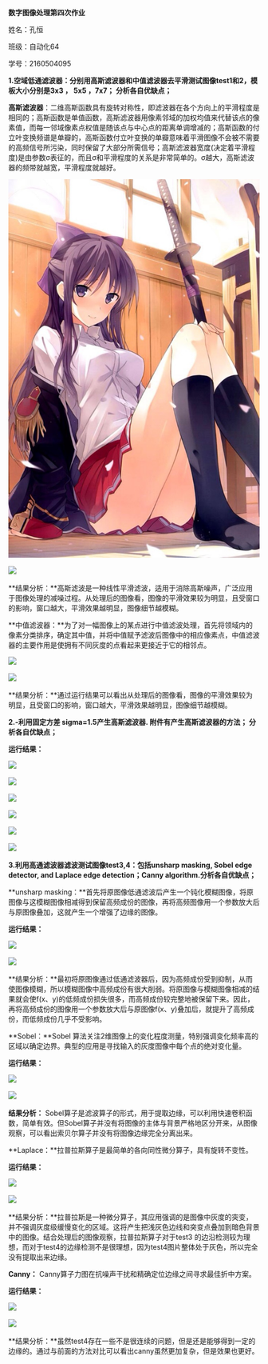**数字图像处理第四次作业**

姓名：孔恒

班级：自动化64

学号：2160504095

**1.空域低通滤波器：分别用高斯滤波器和中值滤波器去平滑测试图像test1和2，模板大小分别是3x3
， 5x5 ，7x7； 分析各自优缺点；**

**高斯滤波器**：二维高斯函数具有旋转对称性，即滤波器在各个方向上的平滑程度是相同的；高斯函数是单值函数，高斯滤波器用像素邻域的加权均值来代替该点的像素值，而每一邻域像素点权值是随该点与中心点的距离单调增减的；高斯函数的付立叶变换频谱是单瓣的，高斯函数付立叶变换的单瓣意味着平滑图像不会被不需要的高频信号所污染，同时保留了大部分所需信号；高斯滤波器宽度(决定着平滑程度)是由参数σ表征的，而且σ和平滑程度的关系是非常简单的。σ越大，高斯滤波器的频带就越宽，平滑程度就越好。


![](tx4.jpg)




![](media/bfbe810657e97075cdd01948dfb8d770.emf)

**结果分析：**高斯滤波是一种线性平滑滤波，适用于消除高斯噪声，广泛应用于图像处理的减噪过程。从处理后的图像看，图像的平滑效果较为明显，且受窗口的影响，窗口越大，平滑效果越明显，图像细节越模糊。

**中值滤波器：**为了对一幅图像上的某点进行中值滤波处理，首先将领域内的像素分类排序，确定其中值，并将中值赋予滤波后图像中的相应像素点，中值滤波器的主要作用是使拥有不同灰度的点看起来更接近于它的相邻点。

![](media/d4eca9465807e6b973cb97553a92bd47.emf)

![](media/64282f22001d1b8bfb08527ff5260a03.emf)

**结果分析：**通过运行结果可以看出从处理后的图像看，图像的平滑效果较为明显，且受窗口的影响，窗口越大，平滑效果越明显，图像细节越模糊。

**2.-利用固定方差 sigma=1.5产生高斯滤波器. 附件有产生高斯滤波器的方法；
分析各自优缺点；**

**运行结果：**

![](media/875d5a02d227a3c0fd4b8985c09cc4a8.emf)

![](media/6e21ba645623363f59e02c608e47e535.emf)

![](media/11e2e722f757641910c3cad2d8363ea2.emf)

![](media/e3f1c258585dbede00d6e5241f0fbe06.emf)

![](media/f0fd71dc5573150d97a0edd75fa8ce60.emf)

![](media/00729c84c22fc455539bc28c3198780d.emf)

**3.利用高通滤波器滤波测试图像test3,4：包括unsharp masking, Sobel edge detector,
and Laplace edge detection；Canny algorithm.分析各自优缺点；**

**unsharp
masking：**首先将原图像低通滤波后产生一个钝化模糊图像，将原图像与这模糊图像相减得到保留高频成份的图像，再将高频图像用一个参数放大后与原图像叠加，这就产生一个增强了边缘的图像。 

**运行结果：**

![](media/032bfd159a184109f3a4fad14538469b.emf)

![](media/f9ca5b6935f8b26529b30abe63ca4087.emf)

**结果分析：**最初将原图像通过低通滤波器后，因为高频成份受到抑制，从而使图像模糊，所以模糊图像中高频成份有很大削弱。将原图像与模糊图像相减的结果就会使f(x、y)的低频成份损失很多，而高频成份较完整地被保留下来。因此，再将高频成份的图像用一个参数放大后与原图像f(x、y)叠加后，就提升了高频成份，而低频成份几乎不受影响。

**Sobel：**Sobel
算法关注2维图像上的变化程度测量，特别强调变化频率高的区域以确定边界。典型的应用是寻找输入的灰度图像中每个点的绝对变化量。

**运行结果：**

![](media/749b22272ead42b9a583bcf0be868352.emf)

![](media/1c4cfd0d1a67bd8df08329649fcb7405.emf)

**结果分析：**
Sobel算子是滤波算子的形式，用于提取边缘，可以利用快速卷积函数，简单有效。但Sobel算子并没有将图像的主体与背景严格地区分开来，从图像观察，可以看出索贝尔算子并没有将图像边缘完全分离出来。

**Laplace：**拉普拉斯算子是最简单的各向同性微分算子，具有旋转不变性。

**运行结果：**

![](media/d7f2d6e91938d491ca0c4beff8add15a.emf)

![](media/2a846f389b0cebba4cdb9d66103c5b66.emf)

**结果分析：**拉普拉斯是一种微分算子，其应用强调的是图像中灰度的突变，并不强调灰度级缓慢变化的区域。这将产生把浅灰色边线和突变点叠加到暗色背景中的图像。结合处理后的图像观察，拉普拉斯算子对于test3 的边沿检测较为理想，而对于test4的边缘检测不是很理想，因为test4图片整体处于灰色，所以完全没有提取出来边缘。

**Canny：** Canny算子力图在抗噪声干扰和精确定位边缘之间寻求最佳折中方案。

**运行结果：**

![](media/93b4748464351e03a972f09ae619330f.emf)

![](media/387200246c9afacacca1e05c2ed0b382.emf)

**结果分析：**虽然test4存在一些不是很连续的问题，但是还是能够得到一定的边缘的。通过与前面的方法对比可以看出canny虽然更加复杂，但是效果也更好。
